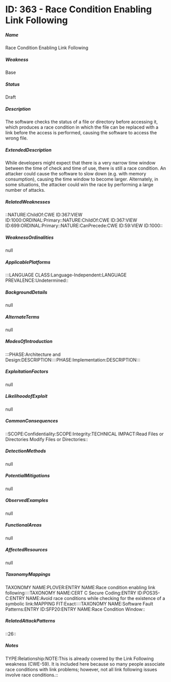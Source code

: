 # ID: 363 - Race Condition Enabling Link Following
<h5>Name</h5>Race Condition Enabling Link Following
<h5>Weakness</h5>Base
<h5>Status</h5>Draft
<h5>Description</h5>The software checks the status of a file or directory before accessing it, which produces a race condition in which the file can be replaced with a link before the access is performed, causing the software to access the wrong file.
<h5>ExtendedDescription</h5>While developers might expect that there is a very narrow time window between the time of check and time of use, there is still a race condition. An attacker could cause the software to slow down (e.g. with memory consumption), causing the time window to become larger. Alternately, in some situations, the attacker could win the race by performing a large number of attacks.
<h5>RelatedWeaknesses</h5>::NATURE:ChildOf:CWE ID:367:VIEW ID:1000:ORDINAL:Primary::NATURE:ChildOf:CWE ID:367:VIEW ID:699:ORDINAL:Primary::NATURE:CanPrecede:CWE ID:59:VIEW ID:1000::
<h5>WeaknessOrdinalities</h5>null
<h5>ApplicablePlatforms</h5>:::LANGUAGE CLASS:Language-Independent:LANGUAGE PREVALENCE:Undetermined::
<h5>BackgroundDetails</h5>null
<h5>AlternateTerms</h5>null
<h5>ModesOfIntroduction</h5>:::PHASE:Architecture and Design:DESCRIPTION::::PHASE:Implementation:DESCRIPTION:::
<h5>ExploitationFactors</h5>null
<h5>LikelihoodofExploit</h5>null
<h5>CommonConsequences</h5>::SCOPE:Confidentiality:SCOPE:Integrity:TECHNICAL IMPACT:Read Files or Directories Modify Files or Directories::
<h5>DetectionMethods</h5>null
<h5>PotentialMitigations</h5>null
<h5>ObservedExamples</h5>null
<h5>FunctionalAreas</h5>null
<h5>AffectedResources</h5>null
<h5>TaxonomyMappings</h5>TAXONOMY NAME:PLOVER:ENTRY NAME:Race condition enabling link following::::TAXONOMY NAME:CERT C Secure Coding:ENTRY ID:POS35-C:ENTRY NAME:Avoid race conditions while checking for the existence of a symbolic link:MAPPING FIT:Exact::::TAXONOMY NAME:Software Fault Patterns:ENTRY ID:SFP20:ENTRY NAME:Race Condition Window::
<h5>RelatedAttackPatterns</h5>::26::
<h5>Notes</h5>TYPE:Relationship:NOTE:This is already covered by the Link Following weakness (CWE-59). It is included here because so many people associate race conditions with link problems; however, not all link following issues involve race conditions.::

